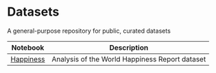 # Datasets

A general-purpose repository for public, curated datasets

| Notebook | Description |
| --- | --- |
| [Happiness](happiness) | Analysis of the World Happiness Report dataset |

